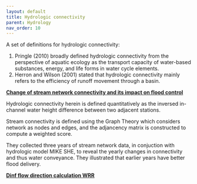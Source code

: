 ```yaml
---
layout: default
title: Hydrologic connectivity
parent: Hydrology
nav_order: 10
---
```


A set of definitions for hydrologic connectivity:

1. Pringle (2010) broadly defined hydrologic connectivity from the perspective of aquatic ecology as the transport capacity of water-based substances, energy, and life forms in water cycle elements.
2. Herron and Wilson (2001) stated that hydrologic connectivity mainly refers to the efficiency of runoff movement through a basin.

__[Change of stream network connectivity and its impact on flood control](https://www.sciencedirect.com/science/article/pii/S1674237020300971#bib43)__

Hydrologic connectivity herein is defined quantitatively as the inversed in-channel water height difference between two adjacent stations.

Stream connectivity is defined using the Graph Theory which considers network as nodes and edges, and the adjancency matrix is constructed to compute a weighted score.

They collected three years of stream network data, in conjuction with hydrologic model MIKE SHE, to reveal the yearly changes in connectivity and thus water conveyance. They illustrated that earlier years have better flood delivery.

__[Dinf flow direction calculation WRR](http://citeseerx.ist.psu.edu/viewdoc/download?doi=10.1.1.79.977&rep=rep1&type=pdf)__
